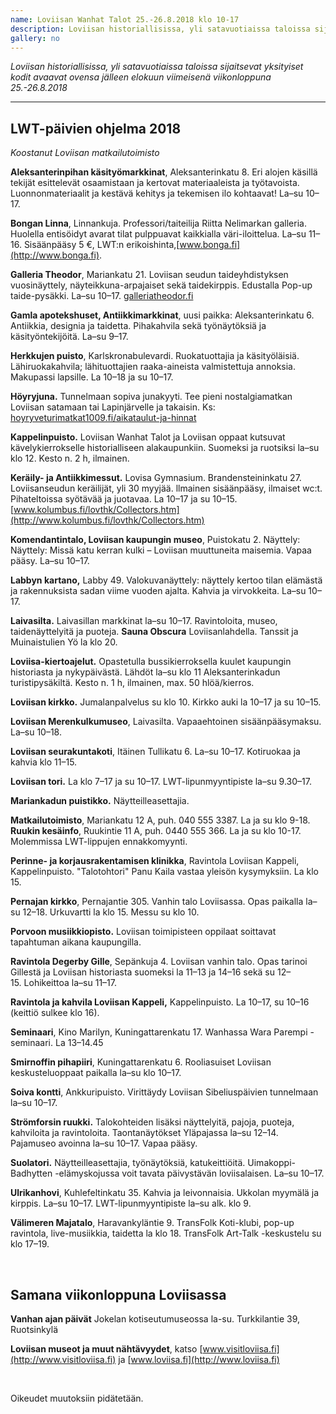 ```yaml
---
name: Loviisan Wanhat Talot 25.-26.8.2018 klo 10-17
description: Loviisan historiallisissa, yli satavuotiaissa taloissa sijaitsevat yksityiset kodit avaavat ovensa jälleen elokuun viimeisenä viikonloppuna. Tutustu viikonlopun ohjelmaan!
gallery: no
---
```

*Loviisan historiallisissa, yli satavuotiaissa taloissa sijaitsevat yksityiset kodit avaavat ovensa jälleen elokuun viimeisenä viikonloppuna 25.-26.8.2018*

<hr/>

## LWT-päivien ohjelma 2018

*Koostanut Loviisan matkailutoimisto*

**Aleksanterinpihan käsityömarkkinat**, Aleksanterinkatu 8. Eri alojen käsillä tekijät esittelevät osaamistaan ja kertovat materiaaleista ja työtavoista. Luonnonmateriaalit ja kestävä kehitys ja tekemisen ilo kohtaavat! La–su 10–17.

**Bongan Linna**, Linnankuja. Professori/taiteilija Riitta Nelimarkan galleria. Huolella entisöidyt avarat tilat pulppuavat kaikkialla väri-iloittelua. La–su 11–16. Sisäänpääsy 5 €, LWT:n erikoishinta,[www.bonga.fi](http://www.bonga.fi).

**Galleria Theodor**, Mariankatu 21. Loviisan seudun taideyhdistyksen vuosinäyttely, näyteikkuna-arpajaiset sekä taidekirppis. Edustalla Pop-up taide-pysäkki. La–su 10–17. [galleriatheodor.fi](http://galleriatheodor.fi)

**Gamla apotekshuset, Antiikkimarkkinat**, uusi paikka: Aleksanterinkatu 6. Antiikkia, designia ja taidetta. Pihakahvila sekä työnäytöksiä ja käsityöntekijöitä. La–su 9–17.

**Herkkujen puisto**, Karlskronabulevardi. Ruokatuottajia ja käsityöläisiä. Lähiruokakahvila; lähituottajien raaka-aineista valmistettuja annoksia. Makupassi lapsille. La 10–18 ja su 10–17. 

**Höyryjuna.** Tunnelmaan sopiva junakyyti. Tee pieni nostalgiamatkan Loviisan satamaan tai Lapinjärvelle ja takaisin. Ks: [hoyryveturimatkat1009.fi/aikataulut-ja-hinnat](http://hoyryveturimatkat1009.fi/aikataulut-ja-hinnat)

**Kappelinpuisto.** Loviisan Wanhat Talot ja Loviisan oppaat kutsuvat kävelykierrokselle historialliseen alakaupunkiin. Suomeksi ja ruotsiksi la–su klo 12. Kesto n. 2 h, ilmainen.

**Keräily- ja Antiikkimessut.** Lovisa Gymnasium. Brandensteininkatu 27.  Loviisanseudun keräilijät, yli 30 myyjää. llmainen sisäänpääsy, ilmaiset wc:t. Pihateltoissa syötävää ja juotavaa. La 10–17 ja su 10–15. [www.kolumbus.fi/lovthk/Collectors.htm](http://www.kolumbus.fi/lovthk/Collectors.htm)

**Komendantintalo, Loviisan kaupungin museo**, Puistokatu 2. Näyttely: Näyttely: Missä katu kerran kulki – Loviisan muuttuneita maisemia. Vapaa pääsy. La–su 10–17.

**Labbyn kartano,** Labby 49. Valokuvanäyttely: näyttely kertoo tilan elämästä ja rakennuksista sadan viime vuoden ajalta. Kahvia ja virvokkeita. La–su 10–17.

**Laivasilta.** Laivasillan markkinat la–su 10–17. Ravintoloita, museo, taidenäyttelyitä ja puoteja. **Sauna Obscura** Loviisanlahdella. Tanssit ja Muinaistulien Yö la klo 20.

**Loviisa-kiertoajelut.** Opastetulla bussikierroksella kuulet kaupungin historiasta ja nykypäivästä. Lähdöt la–su klo 11 Aleksanterinkadun turistipysäkiltä. Kesto n. 1 h, ilmainen, max. 50 hlöä/kierros.

**Loviisan kirkko.** Jumalanpalvelus su klo 10. Kirkko auki la 10–17 ja su 10–15.

**Loviisan Merenkulkumuseo**, Laivasilta. Vapaaehtoinen sisäänpääsymaksu. La–su 10–18.

**Loviisan seurakuntakoti**, Itäinen Tullikatu 6.  La–su 10–17. Kotiruokaa ja kahvia klo 11–15. 

**Loviisan tori.** La klo 7–17 ja su 10–17. LWT-lipunmyyntipiste la–su 9.30–17.

**Mariankadun puistikko.** Näytteilleasettajia.

**Matkailutoimisto**, Mariankatu 12 A, puh. 040 555 3387. La ja su klo 9-18. **Ruukin kesäinfo**, Ruukintie 11 A, puh. 0440 555 366. La ja su klo 10-17. Molemmissa LWT-lippujen ennakkomyynti.

**Perinne- ja korjausrakentamisen klinikka**, Ravintola Loviisan Kappeli, Kappelinpuisto. "Talotohtori" Panu Kaila vastaa yleisön kysymyksiin. La klo 15.

**Pernajan kirkko**, Pernajantie 305. Vanhin talo Loviisassa. Opas paikalla la–su 12–18. Urkuvartti la klo 15. Messu su klo 10.

**Porvoon musiikkiopisto.** Loviisan toimipisteen oppilaat soittavat tapahtuman aikana kaupungilla.

**Ravintola Degerby Gille**, Sepänkuja 4. Loviisan vanhin talo. Opas tarinoi Gillestä ja Loviisan historiasta suomeksi la 11–13 ja 14–16 sekä su 12–15. Lohikeittoa la–su 11–17.

**Ravintola ja kahvila Loviisan Kappeli,** Kappelinpuisto. La 10–17, su 10–16 (keittiö sulkee klo 16).

**Seminaari**, Kino Marilyn, Kuningattarenkatu 17. Wanhassa Wara Parempi -seminaari. La 13–14.45

**Smirnoffin pihapiiri**, Kuningattarenkatu 6. Rooliasuiset Loviisan keskusteluoppaat paikalla la–su klo 10–17.

**Soiva kontti**, Ankkuripuisto. Virittäydy Loviisan Sibeliuspäivien tunnelmaan la–su 10–17.

**Strömforsin ruukki.** Talokohteiden lisäksi näyttelyitä, pajoja, puoteja, kahviloita ja ravintoloita. Taontanäytökset Yläpajassa la–su 12–14. Pajamuseo avoinna la–su 10–17. Vapaa pääsy.

**Suolatori.** Näytteilleasettajia, työnäytöksiä, katukeittiöitä. Uimakoppi-Badhytten -elämyskojussa voit tavata päivystävän loviisalaisen. La–su 10–17.

**Ulrikanhovi**, Kuhlefeltinkatu 35. Kahvia ja leivonnaisia. Ukkolan myymälä ja kirppis. La–su 10–17. LWT-lipunmyyntipiste la–su alk. klo 9.

**Välimeren Majatalo**, Haravankyläntie 9. TransFolk Koti-klubi, pop-up ravintola, live-musiikkia, taidetta la klo 18. TransFolk Art-Talk -keskustelu su klo 17–19.

&nbsp;

## Samana viikonloppuna Loviisassa

**Vanhan ajan päivät** Jokelan kotiseutumuseossa la-su. Turkkilantie 39, Ruotsinkylä

**Loviisan museot ja muut nähtävyydet**, katso [www.visitloviisa.fi](http://www.visitloviisa.fi) ja [www.loviisa.fi](http://www.loviisa.fi)

&nbsp;

Oikeudet muutoksiin pidätetään.